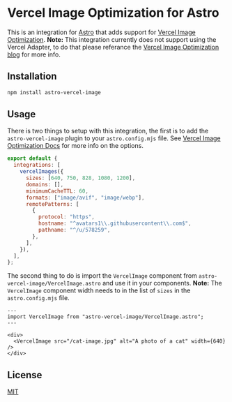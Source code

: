 # Vercel Image Optimization for Astro

This is an integration for [Astro](https://astro.build) that adds support for [Vercel Image Optimization](https://vercel.com/docs/next.js/image-optimization). **Note:** This integration currently does not support using the Vercel Adapter, to do that please referance the [Vercel Image Optimization blog](https://jcbl.ws/astro-vercel-image-optimization) for more info.

## Installation

```bash
npm install astro-vercel-image
```

## Usage

There is two things to setup with this integration, the first is to add the `astro-vercel-image` plugin to your `astro.config.mjs` file. See [Vercel Image Optimization Docs](https://vercel.com/docs/build-output-api/v3#build-output-configuration/supported-properties/images) for more info on the options.

```js
export default {
  integrations: [
    vercelImages({
      sizes: [640, 750, 828, 1080, 1200],
      domains: [],
      minimumCacheTTL: 60,
      formats: ["image/avif", "image/webp"],
      remotePatterns: [
        {
          protocol: "https",
          hostname: "^avatars1\\.githubusercontent\\.com$",
          pathname: "^/u/578259",
        },
      ],
    }),
  ],
};
```

The second thing to do is import the `VercelImage` component from `astro-vercel-image/VercelImage.astro` and use it in your components. **Note:** The `VercelImage` component width needs to in the list of `sizes` in the `astro.config.mjs` file.

```astro
---
import VercelImage from "astro-vercel-image/VercelImage.astro";
---

<div>
  <VercelImage src="/cat-image.jpg" alt="A photo of a cat" width={640} />
</div>
```

## License

[MIT](LICENSE)
